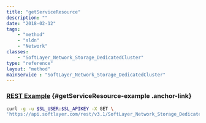 ```yaml
---
title: "getServiceResource"
description: ""
date: "2018-02-12"
tags:
    - "method"
    - "sldn"
    - "Network"
classes:
    - "SoftLayer_Network_Storage_DedicatedCluster"
type: "reference"
layout: "method"
mainService : "SoftLayer_Network_Storage_DedicatedCluster"
---
```


### [REST Example](#getServiceResource-example) <a href="/article/rest/"><i class="fas fa-question"></i></a> {#getServiceResource-example .anchor-link} 
```bash
curl -g -u $SL_USER:$SL_APIKEY -X GET \
'https://api.softlayer.com/rest/v3.1/SoftLayer_Network_Storage_DedicatedCluster/{SoftLayer_Network_Storage_DedicatedClusterID}/getServiceResource'
```
